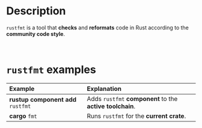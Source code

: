 # Description
``rustfmt`` is a tool that **checks** and **reformats** code in Rust according to the **community code style**.

<br>

# ``rustfmt`` examples
|Example|Explanation|
|:------|:----------|
|**rustup component add** ``rustfmt``|Adds ``rustfmt`` **component** to the **active toolchain**.|
|**cargo** ``fmt``|Runs ``rustfmt`` for the **current crate**.|
